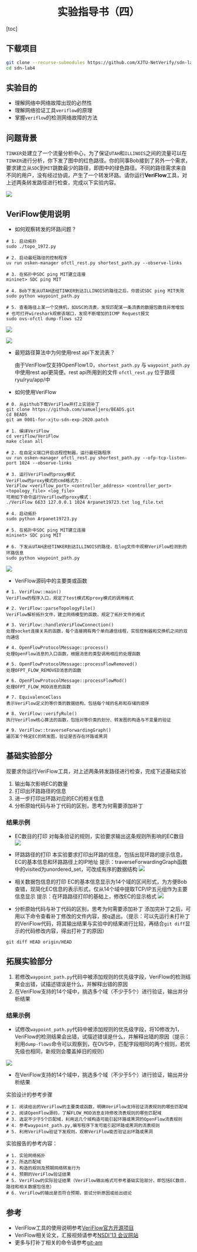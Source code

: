 


<h1 align="center">实验指导书（四）</h1>



[toc]

## 下载项⽬

```bash
git clone --recurse-submodules https://github.com/XJTU-NetVerify/sdn-lab4.git
cd sdn-lab4
```

## 实验目的

- 理解网络中网络故障出现的必然性
- 理解网络验证工具`veriflow`的原理
- 掌握`veriflow`的检测网络故障的方法

## 问题背景

`TINKER`处建立了一个流量分析中心，为了保证`UTAH`和`ILLINOIS`之间的流量可以在`TINKER`进行分析，你下发了图中的红色路径。你的同事Bob接到了另外一个需求，要求建立从`SDC`到`MIT`跳数最少的路径，即图中的绿色路径。不同的路径需求来自不同的用户，没有经过协调，产生了一个转发环路。请你运行**VeriFlow**工具，对上述两条转发路径进行检查，完成以下实验内容。

![](./assets/exp4_topo.png)

## VeriFlow使用说明

- 如何观察转发的环路问题？

```
# 1. 启动拓扑
sudo ./topo_1972.py

# 2. 启动最短路径的控制程序
uv run osken-manager ofctl_rest.py shortest_path.py --observe-links

# 3. 在拓扑中SDC ping MIT建立连接
mininet> SDC ping MIT

# 4. Bob下发从UTAH途经TINKER到达ILLINOIS的路径之后，你尝试SDC ping MIT失败
sudo python waypoint_path.py

# 5. 查看路径上某一个交换机，如USC的流表，发现匹配某一条流表的数据包数目异常增加
# 也可打开wireshark观察该端口，发现不断增加的ICMP Request报文
sudo ovs-ofctl dump-flows s22
```

![](./assets/exp4_loop_problem.png)

![](./assets/exp4_wireshark.png)

- 最短路径算法中为何使用rest api下发流表？

  由于VeriFlow仅支持OpenFlow1.0，`shortest_path.py` 与 `waypoint_path.py` 中使用rest api更简便。rest api所用到的文件 `ofctl_rest.py` 位于路径ryu/ryu/app/中

- 如何使用VeriFlow

```
# 0. 从github下载VeriFlow并打上实验补丁
git clone https://github.com/samueljero/BEADS.git
cd BEADS
git am 0001-for-xjtu-sdn-exp-2020.patch

# 1. 编译VeriFlow
cd veriflow/VeriFlow
make clean all

# 2. 在自定义端口开启远程控制器，运行最短路程序
uv run osken-manager ofctl_rest.py shortest_path.py --ofp-tcp-listen-port 1024 --observe-links

# 3. 运行VeriFlow的proxy模式
VeriFlow的proxy模式的cmd格式为：
VeriFlow <veriflow_port> <controller_address> <controller_port> <topology_file> <log_file>
可用如下命令运行VeriFlow的proxy模式：
./VeriFlow 6633 127.0.0.1 1024 Arpanet19723.txt log_file.txt

# 4. 启动拓扑
sudo python Arpanet19723.py

# 5. 在拓扑中SDC ping MIT建立连接
mininet> SDC ping MIT

# 6. 下发从UTAH途经TINKER到达ILLINOIS的路径，在log文件中观察VeriFlow检测到的环路信息
sudo python waypoint_path.py
```

![](./assets/exp4_veriflow.png)

- VeriFlow源码中的主要类或函数

```
# 1. VeriFlow::main()
VeriFlow的程序入口，规定了test模式和proxy模式的调用格式

# 2. VeriFlow::parseTopologyFile()
VeriFlow解析拓扑文件，建立网络模型的函数，规定了拓扑文件的格式

# 3. VeriFlow::handleVeriFlowConnection()
处理socket连接关系的函数，每个连接拥有两个单向通信线程，实现控制器和交换机之间的双向通信

# 4. OpenFlowProtocolMessage::process()
处理OpenFlow消息的入口函数，根据消息的类型调用相应的处理函数

# 5. OpenFlowProtocolMessage::processFlowRemoved()
处理OFPT_FLOW_REMOVED消息的函数

# 6. OpenFlowProtocolMessage::processFlowMod()
处理OFPT_FLOW_MOD消息的函数

# 7. EquivalenceClass
表示VeriFlow定义的等价类的数据结构，包括每个域的名称和存储的顺序

# 8. VeriFlow::verifyRule()
执行VeriFlow核心算法的函数，包括对等价类的划分、转发图的构造与不变量的验证

# 9. VeriFlow::traverseForwardingGraph()
遍历某个特定EC的转发图，验证是否存在环路或黑洞
```

## 基础实验部分

现要求你运行VeriFlow工具，对上述两条转发路径进行检查，完成下述基础实验

1. 输出每次影响EC的数量
2. 打印出环路路径的信息
3. 进一步打印出环路对应的EC的相关信息
4. 分析原始代码与补丁代码的区别，思考为何需要添加补丁

### 结果示例

- EC数目的打印
  对每条验证的规则，实验要求输出这条规则所影响的EC数目
  ![](./assets/exp4_ec_dump.png)

- 环路路径的打印
  本实验要求打印出环路的信息，包括出现环路的提示信息，EC的基本信息和环路路径上的IP地址
  提示：traverseForwardingGraph函数中的visited为unordered_set，可改成有序的数据结构
  ![](./assets/exp4_path_dump.png)

- 相关数据包信息的打印
  EC的基本信息显示为14个域的区间形式，为方便Bob查错，现简化EC信息的表示形式，仅从14个域中提取TCP/IP五元组作为主要信息显示
  提示：在环路路径打印的基础上，修改EC的显示格式
  ![](./assets/exp4_pkt_dump.png)

- 分析原始代码与补丁代码的区别，思考为何需要添加补丁
  添加完补丁之后，可用以下命令查看补丁修改的文件内容，按q退出。（提示：可以先运行未打补丁的VeriFlow代码，将其输出结果与实验中的结果进行比较，再结合`git diff`显示的代码修改内容，得出打补丁的原因）

```
git diff HEAD origin/HEAD
```

#### 



## 拓展实验部分



1. 若修改`waypoint_path.py`代码中被添加规则的优先级字段，VeriFlow的检测结果会出错，试描述错误是什么，并解释出错的原因
2. 在VeriFlow支持的14个域中，挑选多个域（不少于5个）进行验证，输出并分析结果

### 结果示例

- 试修改`waypoint_path.py`代码中被添加规则的优先级字段，将10修改为1，VeriFlow的检测结果会出错，试描述错误是什么，并解释出错的原因（提示：利用`dump-flows`命令可以观察到，在OVS中，匹配字段相同的两个规则，若优先级也相同，新规则会覆盖掉旧的规则）

![](./assets/exp4_change_priority.png)

- 在VeriFlow支持的14个域中，挑选多个域（不少于5个）进行验证，输出并分析结果

实验设计的参考步骤

```
# 1. 阅读给出的VeriFlow的主要类或函数，明确VeriFlow支持验证流表规则的哪些匹配域
# 2. 阅读OpenFlow源码，了解FLOW_MOD消息支持修改流表规则的哪些匹配域
# 3. 选定不少于5个匹配域，利用这几个域构造可能引起环路或黑洞的OpenFlow流表规则
# 4. 参考waypoint_path.py,编写程序下发可能引起环路或黑洞的流表规则
# 5. 利用VeriFlow验证下发规则，观察VeriFlow能否验证出环路或黑洞
```

实验报告的参考内容：

```
# 1. 实验网络拓扑
# 2. 所选匹配域
# 3. 构造的规则及预期网络转发行为
# 4. 预期的VeriFlow验证结果
# 5. VeriFlow的实际验证结果（VeriFlow输出格式可参考基础实验部分，即包括EC数目，路径和相关数据包信息）
# 6. VeriFlow的输出是否符合预期，尝试分析原因或给出结论
```

## 参考

- VeriFlow工具的使用说明参考[VeriFlow官方开源项目](https://github.com/samueljero/BEADS/tree/master/veriflow)
- VeriFlow相关论文，汇报视频请参考[NSDI'13 会议网站](https://www.usenix.org/conference/nsdi13/technical-sessions/presentation/khurshid)
- 更多与打补丁相关的命令请参考[git-am](https://git-scm.com/docs/git-am)